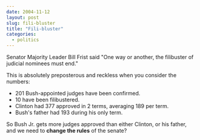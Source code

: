 ```yaml
---
date: 2004-11-12
layout: post
slug: fili-bluster
title: "Fili-bluster"
categories:
  - politics
---
```


Senator Majority Leader Bill Frist said "One way or another, the filibuster of judicial nominees must end."

This is absolutely preposterous and reckless when you consider the numbers:

- 201 Bush-appointed judges have been confirmed.
- 10 have been filibustered.
- Clinton had 377 approved in 2 terms, averaging 189 per term.
- Bush's father had 193 during his only term.

So Bush Jr. gets more judges approved than either Clinton, or his father, and we need to **change the rules** of the senate?
